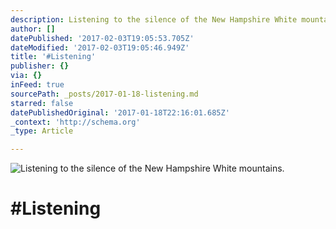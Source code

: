 ```yaml
---
description: Listening to the silence of the New Hampshire White mountains.
author: []
datePublished: '2017-02-03T19:05:53.705Z'
dateModified: '2017-02-03T19:05:46.949Z'
title: '#Listening'
publisher: {}
via: {}
inFeed: true
sourcePath: _posts/2017-01-18-listening.md
starred: false
datePublishedOriginal: '2017-01-18T22:16:01.685Z'
_context: 'http://schema.org'
_type: Article

---
```

![Listening to the silence of the New Hampshire White mountains.](https://the-grid-user-content.s3-us-west-2.amazonaws.com/3d9ec8e3-7bbf-4a44-9c9a-eb91918b869b.jpg)

# \#Listening